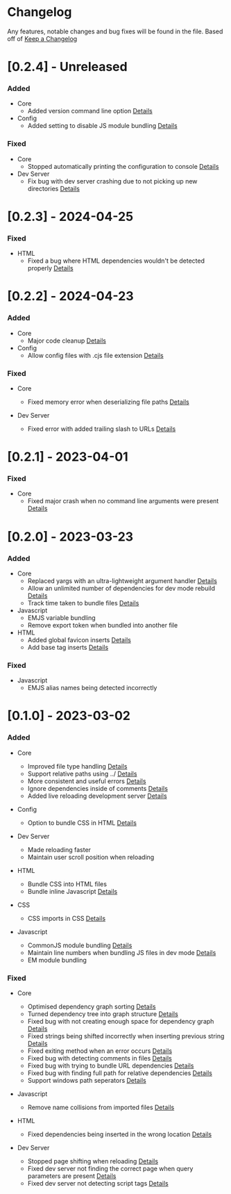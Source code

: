 # Changelog

Any features, notable changes and bug fixes will be found in the file.
Based off of [Keep a Changelog](http://keepachangelog.com/en/1.0.0/)

# [0.2.4] - Unreleased

### Added

-   Core
    -   Added version command line option [Details](https://github.com/redstarbird/arrowpack/commit/a5637be2d13e917e96646b7a5ad463ea24319964)
-   Config
    -   Added setting to disable JS module bundling [Details](https://github.com/redstarbird/arrowpack/commit/0664c99dd3a328581d8ceb5af7dbaee3f82e424c)

### Fixed

-   Core
    -   Stopped automatically printing the configuration to console [Details](https://github.com/redstarbird/arrowpack/commit/577c60ddc39e6229f1911a4ea149185b12c4b70b)
-   Dev Server
    -   Fix bug with dev server crashing due to not picking up new directories [Details](https://github.com/redstarbird/arrowpack/commit/0252f72ab0935e16a02e4ec15027844eb6c670c3)

# [0.2.3] - 2024-04-25

### Fixed

-   HTML
    -   Fixed a bug where HTML dependencies wouldn't be detected properly [Details](https://github.com/redstarbird/arrowpack/commit/8c865417cc0cd4a5d58e658eb1276a76142b0e86)

# [0.2.2] - 2024-04-23

### Added

-   Core
    -   Major code cleanup [Details](https://github.com/redstarbird/arrowpack/commit/4754abe4de44567149294e260df9d0e68f7631bd)
-   Config
    -   Allow config files with .cjs file extension [Details](https://github.com/redstarbird/arrowpack/commit/a9b9d37e6f1a7d3f2eb9c6e75cbfd65aacecf527)

### Fixed

-   Core

    -   Fixed memory error when deserializing file paths [Details](https://github.com/redstarbird/arrowpack/commit/38da02622a3009c725b49e68155e57c6b86e629f)

-   Dev Server
    -   Fixed error with added trailing slash to URLs [Details](https://github.com/redstarbird/arrowpack/commit/cc88066ac0ea6bb0286c49715e967397409e678d)

# [0.2.1] - 2023-04-01

### Fixed

-   Core
    -   Fixed major crash when no command line arguments were present [Details](https://github.com/redstarbird/arrowpack/commit/27d8fb0bbbb67a81da37f084fa0cc80d01ccae97)

# [0.2.0] - 2023-03-23

### Added

-   Core
    -   Replaced yargs with an ultra-lightweight argument handler [Details](https://github.com/redstarbird/arrowpack/commit/a4bbd1d30fd28ad7d8c3fc45d4b5a375ed1e1e29)
    -   Allow an unlimited number of dependencies for dev mode rebuild [Details](https://github.com/redstarbird/arrowpack/commit/74e18c11e15d0a7c484893ef3a442a148b470c47)
    -   Track time taken to bundle files [Details](https://github.com/redstarbird/arrowpack/commit/12d66962ee9971af53184084577df63160e28569)
-   Javascript
    -   EMJS variable bundling
    -   Remove export token when bundled into another file
-   HTML
    -   Added global favicon inserts [Details](https://github.com/redstarbird/arrowpack/commit/8ace2ddc09a78d8cbc28d93ef009bda94828c3c7)
    -   Add base tag inserts [Details](https://github.com/redstarbird/arrowpack/commit/8ace2ddc09a78d8cbc28d93ef009bda94828c3c7)

### Fixed

-   Javascript
    -   EMJS alias names being detected incorrectly

# [0.1.0] - 2023-03-02

### Added

-   Core

    -   Improved file type handling [Details](https://github.com/redstarbird/arrowpack/commit/d57d5b47690fff276c8c511b9490843ea5a89bb9)
    -   Support relative paths using ../ [Details](https://github.com/redstarbird/arrowpack/commit/e51013459316e7c51c7d379944d1abc3ced814d1)
    -   More consistent and useful errors [Details](https://github.com/redstarbird/arrowpack/commit/4baa8790a976eed50c361e27169944552bbb50b1)
    -   Ignore dependencies inside of comments [Details](https://github.com/redstarbird/arrowpack/commit/d422d3d9fbea29c78fe8de2a3e34e6ab9b5f742e)
    -   Added live reloading development server [Details](https://github.com/redstarbird/arrowpack/commit/c426bbafe79df9c241845782c5c350c2b56201b8)

-   Config

    -   Option to bundle CSS in HTML [Details](https://github.com/redstarbird/arrowpack/commit/4eb6a186bda3b00d5944697e3040c0c3c1df06c2)

-   Dev Server

    -   Made reloading faster
    -   Maintain user scroll position when reloading

-   HTML
    -   Bundle CSS into HTML files
    -   Bundle inline Javascript [Details](https://github.com/redstarbird/arrowpack/commit/660844d6a6e3d46d5f27137dc24c99f2663fb2f2)
-   CSS
    -   CSS imports in CSS [Details](https://github.com/redstarbird/arrowpack/commit/4d9abd6078ce3dd97109b583f0de4b8b0d3e5f01)
-   Javascript
    -   CommonJS module bundling [Details](https://github.com/redstarbird/arrowpack/commit/c275b41be12fcbb10e3b25a4919dfdfdc713ce78)
    -   Maintain line numbers when bundling JS files in dev mode [Details](https://github.com/redstarbird/arrowpack/commit/7e1124de3df96bc9a8d3ab4635680796f6e74c4c)
    -   EM module bundling

### Fixed

-   Core

    -   Optimised dependency graph sorting [Details](https://github.com/redstarbird/arrowpack/commit/6f336adcf38b87de6394f06bcc59a3c664aff3aa)
    -   Turned dependency tree into graph structure [Details](https://github.com/redstarbird/arrowpack/commit/aa731c88b126e20c7f5d1481b9e737195094b7f8)
    -   Fixed bug with not creating enough space for dependency graph [Details](https://github.com/redstarbird/arrowpack/commit/0ab2fc5181a1870cdbab32d7e0147f667b62abe1)
    -   Fixed strings being shifted incorrectly when inserting previous string [Details](https://github.com/redstarbird/arrowpack/commit/9526c0e4200731cfa1f5b2f4015b9dacad567a48)
    -   Fixed exiting method when an error occurs [Details](https://github.com/redstarbird/arrowpack/commit/f8d6f8614058f3e3a354ddd3ce6cb216485c01ea)
    -   Fixed bug with detecting comments in files [Details](https://github.com/redstarbird/arrowpack/commit/48ecc54b796e51f909e3d664d0270a65dbf68ed4)
    -   Fixed bug with trying to bundle URL dependencies [Details](https://github.com/redstarbird/arrowpack/commit/63fe274925518e2e903cf2703c04bc7828ddbce7)
    -   Fixed bug with finding full path for relative dependencies [Details](https://github.com/redstarbird/arrowpack/commit/928a5ae78353876e793db400c58a31ded878b216)
    -   Support windows path seperators [Details](https://github.com/redstarbird/arrowpack/commit/00573c0acde9c4acdfc2a9380cde2e2a9b5ff516)

-   Javascript

    -   Remove name collisions from imported files [Details](https://github.com/redstarbird/arrowpack/commit/deb1f4acb7380c75e9a9726e5f88fa89372c5bee)

-   HTML
    -   Fixed dependencies being inserted in the wrong location [Details](https://github.com/redstarbird/arrowpack/commit/f70b97990e4059bc6923633fb1a7f267844b8840)
-   Dev Server
    -   Stopped page shifting when reloading [Details](https://github.com/redstarbird/arrowpack/commit/ba8e449d84901a0e5dbde5e4f947abab16b02f21)
    -   Fixed dev server not finding the correct page when query parameters are present [Details](https://github.com/redstarbird/arrowpack/commit/a665bc28861c0b4960b9043bedf93da755200c86)
    -   Fixed dev server not detecting script tags [Details](https://github.com/redstarbird/arrowpack/commit/958e90c80567859a4098b7c746efb34f3ff8819d)
